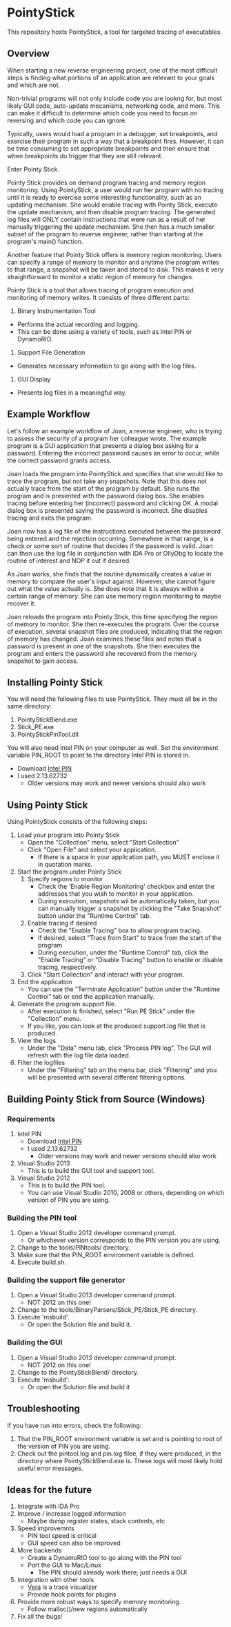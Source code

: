 PointyStick
===========

This repository hosts PointyStick, a tool for targeted tracing of executables.

Overview
--------
When starting a new reverse engineering project, one of the most
difficult steps is finding what portions of an application are relevant
to your goals and which are not.

Non-trivial programs will not only include code you are lookng for, but most
likely GUI code, auto-update mecanisms, networking code, and more. This can
make it difficult to determine which code you need to focus on reversing and
which code you can ignore.

Typically, users would load a program in a debugger, set breakpoints, and exercise
their program in such a way that a breakpoint fires. However, it can be time consuming
to set appropriate breakpoints and then ensure that when breakpoints do trigger that
they are still relevant.

Enter Pointy Stick.

Pointy Stick provides on demand program tracing and memory region monitoring. Using
PointyStick, a user would run her program with no tracing until it is ready to exercise
some interesting functionality, such as an updating mechanism. She would enable tracing
with Pointy Stick, execute the update mechanism, and then disable program tracing. The
generated log files will ONLY contain instructions that were run as a result of her manually
triggering the update mechanism. She then has a much smaller subset of the program
to reverse engineer, rather than starting at the program's main() function.

Another feature that Pointy Stick offers is memory region monitoring. Users can
specify a range of memory to monitor and anytime the program writes to that range,
a snapshot will be taken and stored to disk. This makes it very straightforward
to monitor a static region of memory for changes. 

Pointy Stick is a tool that allows tracing of program execution
and monitoring of memory writes. It consists of three different parts:

1. Binary Instrumentation Tool
 * Performs the actual recording and logging.
 * This can be done using a variety of tools, such as Intel PIN or DynamoRIO.
1. Support File Generation
 * Generates necessary information to go along with the log files.
1. GUI Display 
 * Presents log files in a meaningful way.

Example Workflow
----------------
Let's follow an example workflow of Joan, a reverse engineer, who is trying to assess
the security of a program her colleague wrote. The example program is a GUI application 
that presents a dialog box asking for a password.
Entering the incorrect password causes an error to occur, while the correct password grants
access.

Joan loads the program into PointyStick and specifies that she would like to trace the program,
but not take any snapshots. Note that this does not actually trace from the start of the program
by default. She runs the program and is presented with the password dialog box.
She enables tracing before entering her (incorrect) password and clicking OK. A modal dialog box
is presented saying the password is incorrect. She disables tracing and exits the program.

Joan now has a log file of the instructions executed between the password being entered and the
rejection occurring. Somewhere in that range, is a check or some sort of routine that decides if
the password is valid. Joan can then use the log file in conjunction with IDA Pro or OllyDbg to
locate the routine of interest and NOP it out if desired.

As Joan works, she finds that the routine dynamically creates a value in memory to compare the
user's input against. However, she cannot figure out what the value actually is. She does note
that it is always within a certain range of memory. She can use memory region monitoring to
maybe recover it.

Joan reloads the program into Pointy Stick, this time specifying the region of memory to monitor.
She then re-executes the program. Over the course of execution, several snapshot files are produced,
indicating that the region of memory has changed. Joan examines these files and notes that a password
is present in one of the snapshots. She then executes the program and enters the password she
recovered from the memory snapshot to gain access.


Installing Pointy Stick
-----------------------
You will need the following files to use PointyStick. They must all be in the same directory:

1. PointyStickBlend.exe
1. Stick_PE.exe
1. PointyStickPinTool.dll

You will also need Intel PIN on your computer as well. Set the environment variable PIN_ROOT
to point to the directory Intel PIN is stored in.

- Download [Intel PIN](http://software.intel.com/en-us/articles/pintool-downloads)
- I used 2.13.62732
   - Older versions may work and newer versions should also work

Using Pointy Stick
------------------
Using PointyStick consists of the following steps:

1. Load your program into Pointy Stick
   * Open the "Collection" menu, select "Start Collection"
   * Click "Open File" and select your application.
      * If there is a space in your application path, you MUST enclose it in quotation marks.
1. Start the program under Pointy Stick
   1. Specify regions to monitor
      * Check the 'Enable Region Monitoring' checkbox and enter the addresses that you wish to monitor in your application.
      * During execution, snapshots wil be automatically taken, but you can manually trigger a snapshot by clicking the "Take Snapshot" button under the "Runtime Control" tab.
   1. Enable tracing if desired
      * Check the "Enable Tracing" box to allow program tracing.
      * If desired, select "Trace from Start" to trace from the start of the program
      * During execution, under the "Runtime Control" tab, click the "Enable Tracing" or "Disable Tracing" button to enable or disable tracing, respectively.
   1. Click "Start Collection" and interact with your program.
1. End the application
   * You can use the "Terminate Application" button under the "Runtime Control" tab or end the application manually.
1. Generate the program support file.
   * After execution is finished, select "Run PE Stick" under the "Collection" menu.
   * If you like, you can look at the produced support.log file that is produced.
1. View the logs
   * Under the "Data" menu tab, click "Process PIN log". The GUI will refresh with the log file data loaded.
1. Filter the logfiles
   * Under the "Filtering" tab on the menu bar, click "Filtering" and you will be presented with several different filtering options.

Building Pointy Stick from Source (Windows)
--------------------------------------------------------

### Requirements
1. Intel PIN
    * Download [Intel PIN](http://software.intel.com/en-us/articles/pintool-downloads)
    * I used 2.13.62732
       * Older versions may work and newer versions should also work
1. Visual Studio 2013
    * This is to build the GUI tool and support tool.
1. Visual Studio 2012
    * This is to build the PIN tool.
    * You can use Visual Studio 2010, 2008 or others, depending on which version of PIN you are using.


### Building the PIN tool
1. Open a Visual Studio 2012 developer command prompt.
    * Or whichever version corresponds to the PIN version you are using.
1. Change to the tools/PINtools/ directory.
1. Make sure that the PIN_ROOT environment variable is defined.
1. Execute build.sh.

### Building the support file generator
1. Open a Visual Studio 2013 developer command prompt.
   * NOT 2012 on this one!
1. Change to the tools/BinaryParsers/Stick_PE/Stick_PE directory.
1. Execute 'msbuild'.
   * Or open the Solution file and build it.

### Building the GUI
1. Open a Visual Studio 2013 developer command prompt.
   * NOT 2012 on this one!
1. Change to the PointyStickBlend/ directory.
1. Execute 'msbuild'.
   * Or open the Solution file and build it  

Troubleshooting
---------------
If you have run into errors, check the following:

1. That the PIN_ROOT environment variable is set and is pointing to 
root of the version of PIN you are using.
1. Check out the pintool.log and pin.log filee, if they were produced, in the directory where PointyStickBlend.exe is. These logs will most likely hold useful error messages.

Ideas for the future
--------------------
1. Integrate with IDA Pro
1. Improve / increase logged information
   * Maybe dump register states, stack contents, etc
1. Speed improvemnts
   * PIN tool speed is critical
   * GUI speed can also be improved
1. More backends
   * Create a DynamoRIO tool to go along with the PIN tool
   * Port the GUI to Mac/Linux
      * The PIN should already work there; just needs a GUI
1. Integration with other tools
	* [Vera](http://www.offensivecomputing.net/?q=node/1687) is a trace visualizer
	* Provide hook points for plugins
1. Provide more robust ways to specify memory monitoring.
	* Follow malloc()/new regions automatically
1. Fix all the bugs!

